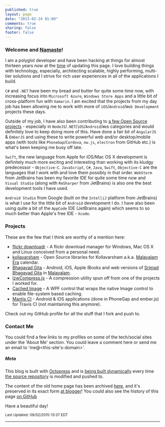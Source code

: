 ```yaml
---
published: true
layout: page
date: "2013-02-24 01:00"
comments: true
sharing: false
footer: false
---
```


### Welcome and [Namaste](http://en.wikipedia.org/wiki/Namaste)!

I am a polyglot developer and have been hacking at things for almost thirteen years now at the <a href="#" title="2015-09-02 13:37" onclick="return false;">time</a> of updating this page. I love building things with technology, especially, architecting scalable, highly performing, multi-tier solutions and I strive for rich user experiences in all of the applications I build.

`C#` and `.NET` have been my bread and butter for quite some time now, with increasing focus into `Microsoft Azure`, `Windows Store Apps` and a little bit of cross-platform fun with `Xamarin`. I am excited that the projects from my day job has been allowing me to work with more of `iOS`/`Android`/`Web Development` projects these days.

Outside of my job, I have also been contributing to [a few Open Source projects](https://github.com/floydpink) - especially in `NodeJS`/`.NET`/`iOS`/`Android`/`Web` categories and would definitely love to keep doing more of this. Have done a fair bit of `AngularJS` & `EmberJS` and using these to write powerful web and/or desktop/mobile apps (with tools like `PhoneGap`/`Cordova`, `nw.js`, `electron` from GitHub etc.) is what's been keeping me busy off late.

`Swift`, the new language from Apple for iOS/Mac OS X development is definitely much more excitng and interesting than working with its kludgy predecessor - `Objective-C`. `JavaScript`, `C#`, `Java`, `Swift`, `Objective-C` are the languages that I work with and love them possibly in that order. `WebStorm` from JetBrains has been my favorite IDE for quite some time now and `Visual Studio` (along with `ReSharper` from JetBrains) is also one the best development tools I have used.

`Android Studio` from Google (built on the `IntelliJ` platform from JetBrains) is what I use for the little bit of `Android` development I do. I have also been using quite a bit of the `AppCode` IDE (JetBrains again) which seems to so much better than Apple's free IDE - `Xcode`.

### Projects

These are the few that I think are worthy of a mention here:

 - [flickr downloadr](http://flickrdownloadr.com) - A flickr download manager for Windows, Mac OS X and Linux conceived from a personal need.
 - [kollavarsham](http://kollavarsham.org) - Open Source libraries for Kollavarsham a.k.a. [Malayalam Era](https://en.wikipedia.org/wiki/Malayalam_calendar) calendar.
 - [Bhagavad Gita](http://floydpink.github.io/BhagavadGita) - Android, iOS, Apple iBooks and web versions of [Srimad Bhagavad Gita](http://en.wikipedia.org/wiki/Bhagavad_Gita) in [Malayalam](http://en.wikipedia.org/wiki/Malayalam).
 - [lzwCompress.js](http://floydpink.github.io/lzwCompress.js) - A compression utility spun off from one of the projects I worked for.
 - [Cached Image](https://github.com/floydpink/CachedImage) - A WPF control that wraps the native Image control to enable file-system based caching.
 - [Mantis CI](http://floydpink.github.io/Mantis-CI/) - Android & iOS applications (done in PhoneGap and ember.js) for Travis CI (not maintaining this anymore).

Check out my GitHub profile for all the stuff that I fork and push to.

### Contact Me

You could find a few links to my profiles on some of the tech/social sites under the 'About Me' section. You could leave a comment here or send me an email to 'me@<this-site's-domain>'.

##### Meta

This blog is built with [Octopress](http://octopress.org/) and is [being built dynamically](http://www.harimenon.com/blog/2013/01/27/auto-deploying-to-my-octopress-blog/) every time [the source repository](https://github.com/floydpink/harimenon.com) is modified and pushed to.

The content of the old home page has been archived [here](/bloggerhome), and it's preserved in its exact form [at blogger](http://harimenonhome.blogspot.com)! You could also see the history of this page [on GitHub](https://github.com/floydpink/harimenon.com/commits/master/source/index.markdown)

Have a beautiful day!

<small>Last Updated: 09/02/2015-13:37 EDT</small>

---------------------